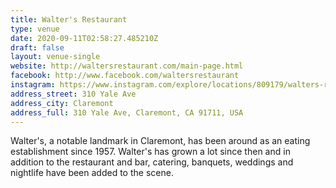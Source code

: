 ```yaml
---
title: Walter's Restaurant
type: venue
date: 2020-09-11T02:58:27.485210Z
draft: false
layout: venue-single
website: http://waltersrestaurant.com/main-page.html
facebook: http://www.facebook.com/waltersrestaurant
instagram: https://www.instagram.com/explore/locations/809179/walters-restaurant-bar-and-lounge/
address_street: 310 Yale Ave
address_city: Claremont
address_full: 310 Yale Ave, Claremont, CA 91711, USA
---
```

Walter's, a notable landmark in Claremont, has been around as an eating establishment since 1957.  Walter's has grown a lot since then and in addition to the restaurant and bar, catering, banquets, weddings and nightlife have been added to the scene.
